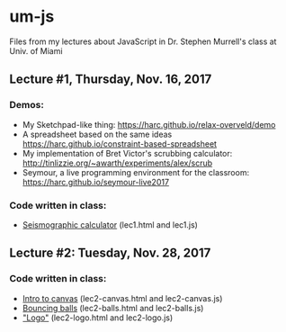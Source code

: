 # um-js
Files from my lectures about JavaScript in Dr. Stephen Murrell's class at Univ. of Miami

## Lecture #1, Thursday, Nov. 16, 2017

### Demos:
  - My Sketchpad-like thing: https://harc.github.io/relax-overveld/demo
  - A spreadsheet based on the same ideas https://harc.github.io/constraint-based-spreadsheet
  - My implementation of Bret Victor's scrubbing calculator: http://tinlizzie.org/~awarth/experiments/alex/scrub
  - Seymour, a live programming environment for the classroom: https://harc.github.io/seymour-live2017
  
### Code written in class:
  - [Seismographic calculator](http://alexwarth.github.io/projects/um-js/lec1.html) (lec1.html and lec1.js)

## Lecture #2: Tuesday, Nov. 28, 2017

### Code written in class:
  - [Intro to canvas](http://alexwarth.github.io/projects/um-js/lec2-canvas.html) (lec2-canvas.html and lec2-canvas.js)
  - [Bouncing balls](http://alexwarth.github.io/projects/um-js/lec2-balls.html) (lec2-balls.html and lec2-balls.js)
  - ["Logo"](http://alexwarth.github.io/projects/um-js/lec2-logo.html) (lec2-logo.html and lec2-logo.js)

